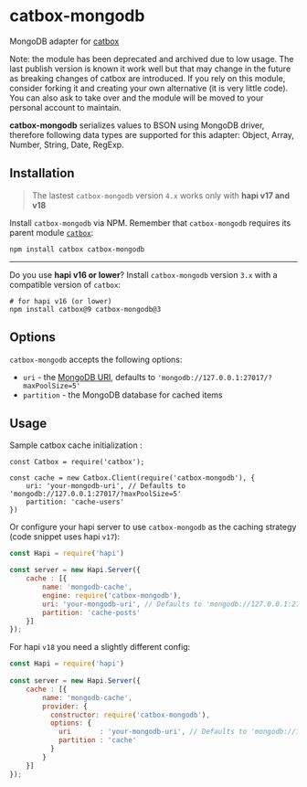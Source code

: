# catbox-mongodb

MongoDB adapter for [catbox](https://github.com/hapijs/catbox)

Note: the module has been deprecated and archived due to low usage. The last publish version is known it work well but that may change in the future as breaking changes of catbox are introduced. If you rely on this module, consider forking it and creating your own alternative (it is very little code). You can also ask to take over and the module will be moved to your personal account to maintain.

**catbox-mongodb** serializes values to BSON using MongoDB driver, therefore following data types are supported for this adapter: Object, Array, Number, String, Date, RegExp.


## Installation
> The lastest `catbox-mongodb` version `4.x` works only with **hapi v17 and v18**

Install `catbox-mongodb` via NPM. Remember that `catbox-mongodb` requires its parent module [`catbox`](https://github.com/hapijs/catbox):

```
npm install catbox catbox-mongodb
```

---

Do you use **hapi v16 or lower**? Install `catbox-mongodb` version `3.x` with a compatible version of `catbox`:

```
# for hapi v16 (or lower)
npm install catbox@9 catbox-mongodb@3
```


## Options
`catbox-mongodb` accepts the following options:

- `uri` - the [MongoDB URI](https://docs.mongodb.com/manual/reference/connection-string/), defaults to `'mongodb://127.0.0.1:27017/?maxPoolSize=5'`
- `partition` - the MongoDB database for cached items


## Usage
Sample catbox cache initialization :

```JS
const Catbox = require('catbox');

const cache = new Catbox.Client(require('catbox-mongodb'), {
    uri: 'your-mongodb-uri', // Defaults to 'mongodb://127.0.0.1:27017/?maxPoolSize=5'
    partition: 'cache-users'
})
```

Or configure your hapi server to use `catbox-mongodb` as the caching strategy (code snippet uses hapi `v17`):

```js
const Hapi = require('hapi')

const server = new Hapi.Server({
    cache : [{
        name: 'mongodb-cache',
        engine: require('catbox-mongodb'),
        uri: 'your-mongodb-uri', // Defaults to 'mongodb://127.0.0.1:27017/?maxPoolSize=5'
        partition: 'cache-posts'
    }]
});
```

For hapi `v18` you need a slightly different config:

```js
const Hapi = require('hapi')
 
const server = new Hapi.Server({
    cache : [{
        name: 'mongodb-cache',
        provider: {
          constructor: require('catbox-mongodb'),
          options: {
            uri       : 'your-mongodb-uri', // Defaults to 'mongodb://127.0.0.1:27017/?maxPoolSize=5'
            partition : 'cache'
          }
        }
    }]
});
```
